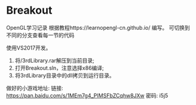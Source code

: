 # Breakout
OpenGL学习记录
根据教程https://learnopengl-cn.github.io/ 编写。
可切换到不同的分支查看每一节的代码

使用VS2017开发。

1. 将/3rdLibrary.rar解压到当前目录;
2. 打开Breakout.sln，注意选择x86编译;
3. 将3rdLibrary目录中的dll拷贝到运行目录。

做好的小游戏地址:
链接: https://pan.baidu.com/s/1MEm7g4_PIMSFbZCqhw8JXw  密码: i5j5
